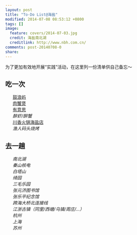 ```yaml
---
layout: post
title: "To-Do List@海盐"
modified: 2014-07-08 08:53:12 +0800
tags: []
image:
  feature: covers/2014-07-03.jpg
  credit: 海盐南北湖
  creditlink: http://www.nbh.com.cn/
comments: post-20140708-0
share: 
---
```


<style type="text/css"><!--
  li { list-style-type:none; }
--></style>

为了更加有效地开展“实践”活动，在这里列一份清单供自己备忘～

## 吃一次
- <a class="fa fa-square-o" target="_blank" href="http://ditu.baidu.com/detail?qt=ninf&uid=c111006bafff2c9a3a04b1eb&wd=&b=%2813463896.09,3549233.51;13464403.59,3549469.01%29&&detail=cater"> 鼓浪屿</a>
- <a class="fa fa-check-square-o" target="_blank" href="http://www.dianping.com/shop/10612981"> 肉蟹煲</a>
- <a class="fa fa-square-o" target="_blank" href="http://www.dianping.com/shop/9838117"> 有意思</a>
- <i class="fa fa-square-o" target="_blank" href="#"> 醉虾/醉蟹</i>
- <a class="fa fa-check-square-o" target="_blank" href="http://ditu.baidu.com/detail?qt=ninf&uid=cd9d05dd82aa71af85420ec6&wd=&b=%2813463488.09,3549636.01;13463995.59,3549871.51%29&&detail=cater"> 川香火锅海盐店</a>
- <i class="fa fa-square-o" target="_blank" href="#"> 渔人码头烧烤</i>

## 去一趟

- <i class="fa fa-check-square-o"> 南北湖</i>
- <i class="fa fa-square-o"> 秦山核电</i>
- <i class="fa fa-square-o"> 白塔山</i>
- <i class="fa fa-minus-square"> 绮园</i>
- <i class="fa fa-square-o"> 三毛乐园</i>
- <i class="fa fa-check-square-o"> 张元济图书馆</i>
- <i class="fa fa-check-square-o"> 张乐平纪念馆</i>
- <i class="fa fa-square-o"> 跨海大桥北连接线</i>
- <i class="fa fa-check-square-o"> 江浙古镇（同里/西塘/乌镇/周庄/...）</i>
- <i class="fa fa-square-o"> 杭州</i>
- <i class="fa fa-square-o"> 上海</i>
- <i class="fa fa-square-o"> 苏州</i>


